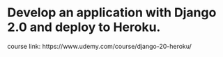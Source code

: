 <h1>Develop an application with Django 2.0 and deploy to Heroku.</h1>

<p>course link: https://www.udemy.com/course/django-20-heroku/</p>
